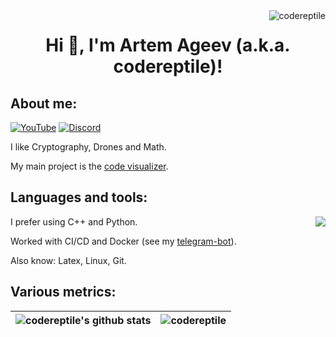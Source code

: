 <img align="right" src="https://komarev.com/ghpvc/?username=codereptile&label=Profile%20views&color=0e75b6&style=flat" alt="codereptile" />
<h1 align="center">Hi 👋, I'm Artem Ageev (a.k.a. codereptile)!</h1> 

## About me:

[![YouTube](https://img.shields.io/youtube/channel/subscribers/UCCwBxTgq5AFtSIaTllFRUKQ?style=for-the-badge&label=My+youtube)](https://www.youtube.com/c/CodeReptile)
[![Discord](https://img.shields.io/discord/790643218953011220?style=for-the-badge&label=My+Discord)](https://discord.com/invite/e5vCkfZpNJ)

I like Cryptography, Drones and Math.

My main project is the [code visualizer](https://github.com/codereptile/visualizer).

## Languages and tools:
<img align="right" src="https://github-readme-stats.vercel.app/api/top-langs/?username=codereptile&layout=compact&theme=aura&hide_border=true"/>

I prefer using C++ and Python.

Worked with CI/CD and Docker (see my [telegram-bot](https://github.com/codereptile/codereptile_cryptography_bot)).

Also know: Latex, Linux, Git.

## Various metrics:

| <img align="center" src="https://github-readme-stats.vercel.app/api?username=codereptile&show_icons=true&include_all_commits=true&theme=aura&hide_border=true" alt="codereptile's github stats"/>| <img align="center" src="https://github-readme-streak-stats.herokuapp.com/?user=codereptile&" alt="codereptile" /> |
| ------------- | ------------- |


